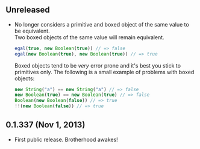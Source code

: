 ## Unreleased
- No longer considers a primitive and boxed object of the same value to be
  equivalent.  
  Two boxed objects of the same value will remain equivalent.

  ```javascript
  egal(true, new Boolean(true)) // => false
  egal(new Boolean(true), new Boolean(true)) // => true
  ```

  Boxed objects tend to be *very* error prone and it's best you stick to
  primitives only. The following is a small example of problems with boxed
  objects:

  ```javascript
  new String("a") == new String("a") // => false
  new Boolean(true) == new Boolean(true) // => false
  Boolean(new Boolean(false)) // => true
  !!(new Boolean(false)) // => true
  ```

## 0.1.337 (Nov 1, 2013)
- First public release. Brotherhood awakes!
